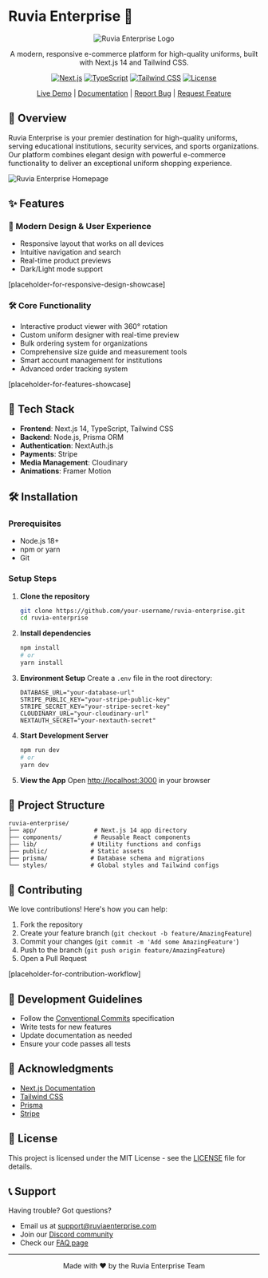 # Ruvia Enterprise 🎯

<div align="center">

![Ruvia Enterprise Logo](/assets/1.png)

A modern, responsive e-commerce platform for high-quality uniforms, built with Next.js 14 and Tailwind CSS.

[![Next.js](https://img.shields.io/badge/Next.js-14-black)](https://nextjs.org/)
[![TypeScript](https://img.shields.io/badge/TypeScript-5.0-blue)](https://www.typescriptlang.org/)
[![Tailwind CSS](https://img.shields.io/badge/Tailwind-3.0-38B2AC)](https://tailwindcss.com/)
[![License](https://img.shields.io/badge/License-MIT-green.svg)](LICENSE)

[Live Demo](https://ruvia-enterprise.vercel.app) | [Documentation](docs/README.md) | [Report Bug](issues) | [Request Feature](issues)

</div>

## 🌟 Overview

Ruvia Enterprise is your premier destination for high-quality uniforms, serving educational institutions, security services, and sports organizations. Our platform combines elegant design with powerful e-commerce functionality to deliver an exceptional uniform shopping experience.

![Ruvia Enterprise Homepage](/assets/2.png)

## ✨ Features

### 🎨 Modern Design & User Experience
- Responsive layout that works on all devices
- Intuitive navigation and search
- Real-time product previews
- Dark/Light mode support

[placeholder-for-responsive-design-showcase]

### 🛠️ Core Functionality
- Interactive product viewer with 360° rotation
- Custom uniform designer with real-time preview
- Bulk ordering system for organizations
- Comprehensive size guide and measurement tools
- Smart account management for institutions
- Advanced order tracking system

[placeholder-for-features-showcase]

## 🚀 Tech Stack

- **Frontend**: Next.js 14, TypeScript, Tailwind CSS
- **Backend**: Node.js, Prisma ORM
- **Authentication**: NextAuth.js
- **Payments**: Stripe
- **Media Management**: Cloudinary
- **Animations**: Framer Motion

## 🛠️ Installation

### Prerequisites

- Node.js 18+ 
- npm or yarn
- Git

### Setup Steps

1. **Clone the repository**
   ```bash
   git clone https://github.com/your-username/ruvia-enterprise.git
   cd ruvia-enterprise
   ```

2. **Install dependencies**
   ```bash
   npm install
   # or
   yarn install
   ```

3. **Environment Setup**
   Create a `.env` file in the root directory:
   ```env
   DATABASE_URL="your-database-url"
   STRIPE_PUBLIC_KEY="your-stripe-public-key"
   STRIPE_SECRET_KEY="your-stripe-secret-key"
   CLOUDINARY_URL="your-cloudinary-url"
   NEXTAUTH_SECRET="your-nextauth-secret"
   ```

4. **Start Development Server**
   ```bash
   npm run dev
   # or
   yarn dev
   ```

5. **View the App**
   Open [http://localhost:3000](http://localhost:3000) in your browser

## 📁 Project Structure

```
ruvia-enterprise/
├── app/                # Next.js 14 app directory
├── components/         # Reusable React components
├── lib/               # Utility functions and configs
├── public/            # Static assets
├── prisma/            # Database schema and migrations
└── styles/            # Global styles and Tailwind configs
```

## 🤝 Contributing

We love contributions! Here's how you can help:

1. Fork the repository
2. Create your feature branch (`git checkout -b feature/AmazingFeature`)
3. Commit your changes (`git commit -m 'Add some AmazingFeature'`)
4. Push to the branch (`git push origin feature/AmazingFeature`)
5. Open a Pull Request

[placeholder-for-contribution-workflow]

## 📝 Development Guidelines

- Follow the [Conventional Commits](https://www.conventionalcommits.org/) specification
- Write tests for new features
- Update documentation as needed
- Ensure your code passes all tests

## 🌟 Acknowledgments

- [Next.js Documentation](https://nextjs.org/docs)
- [Tailwind CSS](https://tailwindcss.com)
- [Prisma](https://www.prisma.io)
- [Stripe](https://stripe.com)

## 📄 License

This project is licensed under the MIT License - see the [LICENSE](LICENSE) file for details.

## 📞 Support

Having trouble? Got questions?
- Email us at support@ruviaenterprise.com
- Join our [Discord community](https://discord.gg/ruviaenterprise)
- Check our [FAQ page](https://ruviaenterprise.com/faq)

---

<div align="center">
Made with ❤️ by the Ruvia Enterprise Team
</div>
